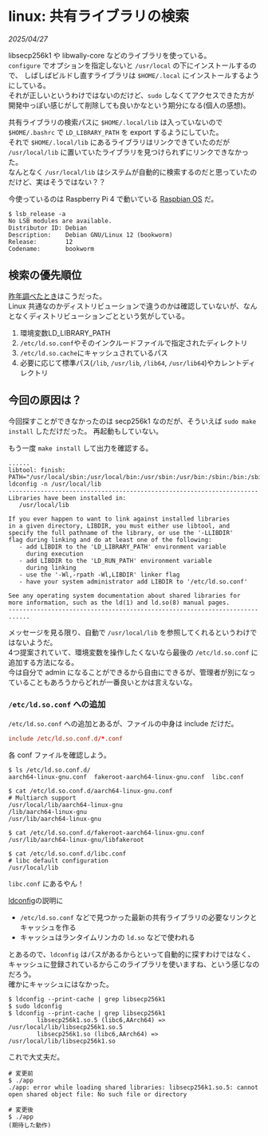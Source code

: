 # linux: 共有ライブラリの検索

_2025/04/27_

libsecp256k1 や libwally-core などのライブラリを使っている。  
`configure` でオプションを指定しないと `/usr/local` の下にインストールするので、
しばしばビルドし直すライブラリは `$HOME/.local` にインストールするようにしている。  
それが正しいというわけではないのだけど、`sudo` しなくてアクセスできた方が開発中っぽい感じがして削除しても良いかなという期分になる(個人の感想)。

共有ライブラリの検索パスに `$HOME/.local/lib` は入っていないので `$HOME/.bashrc` で 
`LD_LIBRARY_PATH` を export するようにしていた。  
それで `$HOME/.local/lib` にあるライブラリはリンクできていたのだが `/usr/local/lib` に置いていたライブラリを見つけられずにリンクできなかった。  
なんとなく `/usr/local/lib` はシステムが自動的に検索するのだと思っていたのだけど、実はそうではない？？

今使っているのは Raspberry Pi 4 で動いている [Raspbian OS](https://www.raspberrypi.com/software/) だ。  

```console
$ lsb_release -a
No LSB modules are available.
Distributor ID: Debian
Description:    Debian GNU/Linux 12 (bookworm)
Release:        12
Codename:       bookworm
```

## 検索の優先順位

[昨年調べたとき](https://blog.hirokuma.work/2024/12/20241226-clang.html#ld_library_path)はこうだった。  
Linux 共通なのかディストリビューションで違うのかは確認していないが、なんとなくディストリビューションごとという気がしている。

1. 環境変数LD_LIBRARY_PATH
2. `/etc/ld.so.conf`やそのインクルードファイルで指定されたディレクトリ
3. `/etc/ld.so.cache`にキャッシュされているパス
4. 必要に応じて標準パス(`/lib`, `/usr/lib`, `/lib64`, `/usr/lib64`)やカレントディレクトリ

## 今回の原因は？

今回探すことができなかったのは secp256k1 なのだが、そういえば `sudo make install` しただけだった。
再起動もしていない。

もう一度 `make install` して出力を確認する。

```log
......
libtool: finish: PATH="/usr/local/sbin:/usr/local/bin:/usr/sbin:/usr/bin:/sbin:/bin:/sbin" ldconfig -n /usr/local/lib
----------------------------------------------------------------------
Libraries have been installed in:
   /usr/local/lib

If you ever happen to want to link against installed libraries
in a given directory, LIBDIR, you must either use libtool, and
specify the full pathname of the library, or use the '-LLIBDIR'
flag during linking and do at least one of the following:
   - add LIBDIR to the 'LD_LIBRARY_PATH' environment variable
     during execution
   - add LIBDIR to the 'LD_RUN_PATH' environment variable
     during linking
   - use the '-Wl,-rpath -Wl,LIBDIR' linker flag
   - have your system administrator add LIBDIR to '/etc/ld.so.conf'

See any operating system documentation about shared libraries for
more information, such as the ld(1) and ld.so(8) manual pages.
----------------------------------------------------------------------
......
```

メッセージを見る限り、自動で `/usr/local/lib` を参照してくれるというわけではないようだ。  
4つ提案されていて、環境変数を操作したくないなら最後の `/etc/ld.so.conf` に追加する方法になる。  
今は自分で admin になることができるから自由にできるが、管理者が別になっていることもあろうからどれが一番良いとかは言えないな。

### `/etc/ld.so.conf` への追加

`/etc/ld.so.conf` への追加とあるが、ファイルの中身は include だけだ。

```conf
include /etc/ld.so.conf.d/*.conf
```

各 conf ファイルを確認しよう。

```console
$ ls /etc/ld.so.conf.d/
aarch64-linux-gnu.conf  fakeroot-aarch64-linux-gnu.conf  libc.conf

$ cat /etc/ld.so.conf.d/aarch64-linux-gnu.conf
# Multiarch support
/usr/local/lib/aarch64-linux-gnu
/lib/aarch64-linux-gnu
/usr/lib/aarch64-linux-gnu

$ cat /etc/ld.so.conf.d/fakeroot-aarch64-linux-gnu.conf
/usr/lib/aarch64-linux-gnu/libfakeroot

$ cat /etc/ld.so.conf.d/libc.conf
# libc default configuration
/usr/local/lib
```

`libc.conf` にあるやん！  

[ldconfig](https://www.man7.org/linux/man-pages/man8/ldconfig.8.html)の説明に

* `/etc/ld.so.conf` などで見つかった最新の共有ライブラリの必要なリンクとキャッシュを作る
* キャッシュはランタイムリンカの `ld.so` などで使われる

とあるので、`ldconfig` はパスがあるからといって自動的に探すわけではなく、キャッシュに登録されているからこのライブラリを使いますね、という感じなのだろう。  
確かにキャッシュにはなかった。

```console
$ ldconfig --print-cache | grep libsecp256k1
$ sudo ldconfig
$ ldconfig --print-cache | grep libsecp256k1
        libsecp256k1.so.5 (libc6,AArch64) => /usr/local/lib/libsecp256k1.so.5
        libsecp256k1.so (libc6,AArch64) => /usr/local/lib/libsecp256k1.so
```

これで大丈夫だ。

```console
# 変更前
$ ./app
./app: error while loading shared libraries: libsecp256k1.so.5: cannot open shared object file: No such file or directory

# 変更後
$ ./app
(期待した動作)
````
